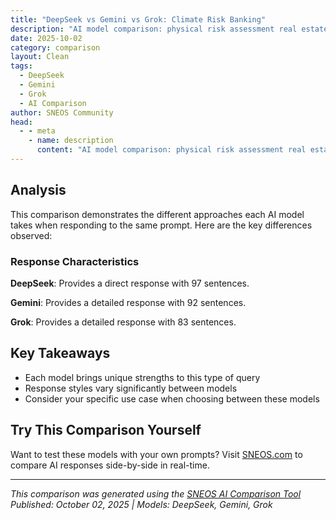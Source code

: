 ```yaml
---
title: "DeepSeek vs Gemini vs Grok: Climate Risk Banking"
description: "AI model comparison: physical risk assessment real estate..."
date: 2025-10-02
category: comparison
layout: Clean
tags:
  - DeepSeek
  - Gemini
  - Grok
  - AI Comparison
author: SNEOS Community
head:
  - - meta
    - name: description
      content: "AI model comparison: physical risk assessment real estate..."
---
```


<ChatComparison
  title="DeepSeek vs Gemini vs Grok: Climate Risk Banking"
  prompt="physical risk assessment real estate"
  :responses='{
    "DeepSeek": "Of course. A **Physical Risk Assessment in Real Estate** is a critical process for evaluating the vulnerability of a property and its occupants to physical threats. These threats can range from natural disasters to structural failures and criminal activity.\n\nThe goal is to identify, analyze, and mitigate these risks to protect:\n*   **Human Life \u0026 Safety:** The paramount concern.\n*   **Property \u0026 Assets:** Minimizing damage and financial loss.\n*   **Business Continuity:** Ensuring operations can resume quickly after an incident.\n*   **Legal \u0026 Regulatory Compliance:** Meeting insurance, lender, and government requirements.\n*   **Asset Value \u0026 Reputation:** Protecting the long-term investment.\n\nHere is a comprehensive breakdown of conducting a physical risk assessment for real estate.\n\n---\n\n### The 5-Step Physical Risk Assessment Process\n\nThis structured approach can be applied to any property type (commercial, residential, industrial).\n\n#### Step 1: Identify the Hazards\nWalk the property (both interior and exterior) and research local conditions to catalog all potential risks.\n\n**A. Natural Hazards (Location-Dependent):**\n*   **Geological:** Earthquakes, landslides, sinkholes, soil liquefaction.\n*   **Meteorological/Hydrological:** Floods (riverine, coastal, flash), hurricanes/typhoons, tornadoes, severe winds, hail, snow/ice loads, wildfires, drought (subsidence).\n*   **Climate Change Amplified:** Sea-level rise, increased frequency/intensity of storms, extreme heat, and prolonged drought.\n\n**B. Structural \u0026 Building System Hazards:**\n*   **Foundation \u0026 Structure:** Cracks, settling, deterioration of concrete/steel, inadequate seismic retrofitting.\n*   **Roofing:** Poor condition, weak points, inadequate drainage, poor wind resistance.\n*   **Facade/Cladding:** Loose materials, unsafe balconies, non-compliant materials (e.g., combustible cladding).\n*   **Critical Systems:**\n    *   **Electrical:** Old wiring, faulty panels, overloaded circuits (fire risk).\n    *   **Plumbing:** Leaking or corroded pipes (water damage, mold).\n    *   **HVAC:** Gas leaks, poor ventilation, malfunctioning systems.\n    *   **Elevators \u0026 Escalators:** Lack of maintenance, outdated safety features.\n\n**C. Human-Induced \u0026 Operational Hazards:**\n*   **Security:** Poor access control, inadequate lighting, blind spots, weak locks, lack of surveillance.\n*   **Fire Safety:** Absence of working smoke/CO detectors, blocked fire exits, lack of sprinklers/fire extinguishers, improper storage of flammables.\n*   **Slip, Trip, and Fall Hazards:** Uneven flooring, poor lighting on stairs, wet surfaces, loose carpets.\n*   **Hazardous Materials:** Presence of asbestos, lead paint, radon, or chemical storage.\n*   **Proximity Risks:** Adjacent to high-risk sites (chemical plants, railways, airports).\n\n#### Step 2: Determine Who Might Be Harmed and How\nFor each hazard identified, consider the impact on:\n*   **Tenants \u0026 Residents:** Are they vulnerable (e.g., elderly, children)?\n*   **Employees \u0026 Staff:** Maintenance, security, office workers.\n*   **Visitors \u0026 the Public:** Customers, delivery personnel, guests.\n*   **Contractors:** People working on-site for repairs or construction.\n*   **Emergency Responders:** Could the hazard put firefighters or police at greater risk?\n\n#### Step 3: Evaluate the Risks and Decide on Precautions\nThis is the core of the assessment\u2014prioritizing risks based on their **Likelihood** and **Severity**.\n\nA common tool is a **Risk Matrix**:\n\n| Severity \u2192 \u003Cbr\u003E Likelihood \u2193 | **Minor** (First Aid) | **Moderate** (Injury) | **Major** (Serious Injury) | **Severe** (Fatality) |\n| :--- | :--- | :--- | :--- | :--- |\n| **Very Likely** | Medium | High | Extreme | Extreme |\n| **Likely** | Medium | High | High | Extreme |\n| **Unlikely** | Low | Medium | High | High |\n| **Very Unlikely** | Low | Low | Medium | High |\n\n**Example:**\n*   **Hazard:** Faulty wiring in a multifamily building.\n    *   **Likelihood:** *Likely* (over time, with electrical load).\n    *   **Severity:** *Severe* (potential for fatal fire).\n    *   **Risk Rating:** **Extreme** - Requires immediate action.\n\n*   **Hazard:** Sinkhole in a remote corner of a large plot.\n    *   **Likelihood:** *Very Unlikely* to affect people.\n    *   **Severity:** *Major* (if someone were to fall in).\n    *   **Risk Rating:** **Medium** - Requires a plan and monitoring.\n\n#### Step 4: Record Findings and Implement an Action Plan\nCreate a formal report that documents:\n*   Hazards identified.\n*   Persons at risk.\n*   Risk ratings from the matrix.\n*   **Recommended control measures.**\n*   **Timeline and responsibility** for implementation.\n\n**Control measures follow a hierarchy of effectiveness:**\n1.  **Eliminate:** Remove the hazard completely (e.g., remove asbestos).\n2.  **Substitute:** Replace with a safer alternative (e.g., install non-slip flooring).\n3.  **Engineering Controls:** Isolate people from the hazard (e.g., install guardrails, automatic shut-off valves).\n4.  **Administrative Controls:** Change the way people work (e.g., implement security protocols, maintenance schedules, evacuation plans).\n5.  **Personal Protective Equipment (PPE):** The last line of defense (e.g., hard hats on construction sites).\n\n#### Step 5: Review and Update the Assessment Regularly\nA risk assessment is not a one-time event. It must be reviewed:\n*   Annually.\n*   After a major incident.\n*   When the property undergoes significant renovation or change in use.\n*   When new tenants with different risk profiles move in.\n*   When new local hazard data becomes available (e.g., updated flood maps).\n\n---\n\n### Special Considerations for Different Stakeholders\n\n*   **For Investors \u0026 Lenders:**\n    *   Focus on **long-term climate risk** (flood, fire, sea-level rise) which can affect property value, insurability, and rental income.\n    *   Use tools like **Four Twenty Seven / Moody\u0027s ESG**, **RMS**, or **CoreLogic** for climate risk analytics.\n    *   Physical risk is a key component of **ESG (Environmental, Social, Governance)** investing.\n\n*   **For Property Managers \u0026 Owners:**\n    *   Focus on **day-to-day operational risks** (slip-and-fall, security, fire).\n    *   Ensure compliance with local building codes (e.g., IBC, NFPA) and regulations like OSHA.\n    *   Maintain detailed records of inspections and maintenance to limit liability.\n\n*   **For Corporate Occupants (Tenants):**\n    *   Conduct assessments to ensure the building supports **business continuity**.\n    *   Verify the landlord\u0027s risk management plans align with your own operational needs.\n\n### Key Tools and Resources\n\n*   **FEMA Flood Maps:** For understanding base flood elevations.\n*   **USGS Earthquake Fault Maps:** For seismic risk.\n*   **Local Building \u0026 Fire Codes:** For compliance requirements.\n*   **Professional Consultants:** Structural engineers, environmental assessors, certified security professionals.\n*   **Climate Risk Data Platforms:** As mentioned above for investors.\n\n### Conclusion\n\nA thorough physical risk assessment is no longer optional in real estate; it is a fundamental aspect of prudent asset management. It transforms unknown dangers into manageable, quantifiable factors, enabling owners and managers to make informed decisions that safeguard people, preserve property value, and ensure resilience in the face of both everyday and catastrophic threats.",
    "Gemini": "A physical risk assessment for real estate is a systematic process to identify and evaluate potential hazards that could cause harm to people, property, or the environment at a real estate property. It\u0027s crucial for:\n\n*   **Protecting tenants, employees, and visitors:** Ensuring a safe environment.\n*   **Reducing liability:** Minimizing the risk of accidents and lawsuits.\n*   **Protecting property value:** Preventing damage and maintaining the property\u0027s condition.\n*   **Complying with regulations:** Meeting legal and insurance requirements.\n\nHere\u0027s a breakdown of the typical steps involved:\n\n**1. Planning and Preparation:**\n\n*   **Define the scope:** Determine the areas, systems, and activities to be included in the assessment.  Will it cover the entire building and grounds, or just specific areas?\n*   **Assemble a team:** Include relevant personnel such as property managers, maintenance staff, security personnel, and potentially external consultants (engineers, safety specialists).\n*   **Gather information:** Collect existing documentation such as:\n    *   Property blueprints and site plans\n    *   Maintenance records (e.g., fire safety inspections, elevator maintenance)\n    *   Incident reports (past accidents, injuries, near misses)\n    *   Environmental reports (e.g., asbestos surveys, lead paint assessments)\n    *   Security protocols\n    *   Emergency plans\n    *   Insurance policies\n    *   Local building codes and regulations\n\n**2. Hazard Identification:**\n\nThis is the core of the assessment. Systematically identify potential hazards.  Common areas to consider include:\n\n*   **Structural Integrity:**\n    *   Foundation cracks, settling\n    *   Roof leaks, damage\n    *   Exterior walls: cracks, deterioration, water damage\n    *   Stairwells: condition of steps, handrails\n    *   Load-bearing elements: columns, beams\n    *   Weather-related damage:  wind, snow, ice, flooding\n*   **Fire Safety:**\n    *   Fire hazards: flammable materials, obstructed exits\n    *   Fire detection: smoke detectors, sprinkler systems (functionality, maintenance)\n    *   Fire suppression: fire extinguishers, fire hydrants (accessibility, maintenance)\n    *   Emergency exits: clear signage, unobstructed pathways\n    *   Fire-resistant construction: firewalls, fire doors (integrity)\n*   **Electrical Systems:**\n    *   Exposed wiring, damaged outlets\n    *   Overloaded circuits\n    *   Faulty equipment\n    *   Grounding issues\n    *   Emergency power systems (generators)\n*   **Mechanical Systems (HVAC, Plumbing):**\n    *   Leaks, corrosion\n    *   Equipment malfunctions\n    *   Poor ventilation\n    *   Water damage (mold growth)\n    *   Legionella risk (water systems)\n*   **Security:**\n    *   Access control: locks, security cameras, keycard systems\n    *   Lighting: adequate illumination in parking areas, walkways\n    *   Perimeter security: fencing, gates\n    *   Alarm systems: functionality, monitoring\n    *   Vulnerability to crime: break-ins, vandalism\n*   **Environmental Hazards:**\n    *   Asbestos: presence, condition, management plan\n    *   Lead paint: presence, condition, mitigation measures\n    *   Mold: presence, source, remediation plan\n    *   Radon: testing, mitigation\n    *   Soil contamination: past industrial use, potential contaminants\n    *   Water contamination: lead pipes, water quality testing\n*   **Slip, Trip, and Fall Hazards:**\n    *   Uneven surfaces: sidewalks, parking lots\n    *   Spills, wet floors\n    *   Inadequate lighting\n    *   Cluttered walkways\n    *   Ice and snow accumulation\n*   **Accessibility:**\n    *   Compliance with ADA (Americans with Disabilities Act)\n    *   Ramps, elevators, accessible restrooms\n    *   Accessible parking\n*   **Other Hazards:**\n    *   Elevator safety\n    *   Swimming pool safety\n    *   Playground equipment safety\n    *   Landscaping hazards: tree limbs, overgrown vegetation\n    *   Hazards related to specific building use (e.g., chemical storage in a lab)\n\n**Methods for Hazard Identification:**\n\n*   **Visual Inspections:**  Walk through the property, observing conditions and taking notes.\n*   **Interviews:** Talk to tenants, employees, and maintenance staff about their experiences and concerns.\n*   **Review of Records:** Analyze past incident reports, maintenance logs, and safety inspections.\n*   **Checklists:**  Use pre-prepared checklists to ensure all areas are covered.\n*   **Specialized Testing:** Conduct tests for asbestos, lead paint, radon, mold, or water quality.\n\n**3. Risk Analysis:**\n\nFor each identified hazard, analyze the:\n\n*   **Severity of potential harm:** What is the worst possible outcome? (e.g., minor injury, serious injury, death, property damage, environmental damage)\n*   **Probability of occurrence:** How likely is the hazard to result in harm? (e.g., rare, unlikely, possible, likely, very likely)\n*   **Exposure:** How often are people or property exposed to the hazard? (e.g., constant, frequent, occasional, rare)\n\nUse a risk matrix (likelihood vs. severity) to categorize the risk level (e.g., low, medium, high, critical).  Here\u0027s a simple example:\n\n| Likelihood  | Severity: Minor | Severity: Moderate | Severity: Major | Severity: Catastrophic |\n|-------------|-------------------|--------------------|-----------------|----------------------|\n| Very Likely | Medium            | High               | High            | Critical             |\n| Likely      | Low               | Medium             | High            | High                 |\n| Possible    | Low               | Low                | Medium          | High                 |\n| Unlikely    | Negligible        | Low                | Low             | Medium               |\n| Rare        | Negligible        | Negligible         | Low             | Low                  |\n\n**4. Risk Control and Mitigation:**\n\nDevelop and implement measures to eliminate or reduce the identified risks.  Prioritize actions based on the risk level.  Common risk control strategies include:\n\n*   **Elimination:**  Remove the hazard completely (e.g., remove asbestos).\n*   **Substitution:** Replace a hazardous substance with a safer alternative (e.g., use non-toxic cleaning products).\n*   **Engineering Controls:**  Implement physical changes to the environment to reduce risk (e.g., install guardrails, improve ventilation).\n*   **Administrative Controls:**  Establish procedures and policies to reduce risk (e.g., safety training, lockout/tagout procedures).\n*   **Personal Protective Equipment (PPE):** Provide employees with appropriate PPE (e.g., safety glasses, gloves, respirators).\n\nExamples of mitigation measures:\n\n*   **High Risk (e.g., Significant structural damage):** Immediate repairs, temporary shoring, evacuation if necessary.\n*   **Medium Risk (e.g., Fire code violation):** Correct the violation immediately, conduct fire drills.\n*   **Low Risk (e.g., Loose handrail):** Repair the handrail promptly.\n\n**Specific examples of Mitigation Measures:**\n\n*   **Fire Hazards:**  Install or upgrade fire alarms and sprinkler systems. Clear exits and ensure proper signage.  Regularly inspect and maintain fire extinguishers.\n*   **Slip and Fall Hazards:**  Repair uneven surfaces, improve lighting, implement a spill cleanup policy, and use non-slip flooring.\n*   **Security Risks:** Install security cameras, improve lighting, implement access control systems, and train employees on security procedures.\n*   **Environmental Hazards:**  Develop and implement asbestos or lead paint management plans.  Mitigate radon levels. Remediate mold growth.\n*   **Accessibility Issues:**  Install ramps, elevators, accessible restrooms, and designated parking spaces.\n\n**5. Documentation:**\n\n*   Maintain a written record of the entire risk assessment process, including:\n    *   Scope of the assessment\n    *   Team members\n    *   Information sources\n    *   Identified hazards\n    *   Risk analysis (severity, probability, risk level)\n    *   Risk control measures\n    *   Implementation plan and timeline\n    *   Responsibilities\n    *   Photographs and supporting documentation\n\n**6. Implementation and Monitoring:**\n\n*   Implement the risk control measures according to the plan.\n*   Assign responsibility for specific actions.\n*   Establish a timeline for completion.\n*   Monitor the effectiveness of the control measures.\n*   Conduct regular follow-up inspections to ensure that the controls are in place and functioning properly.\n\n**7. Review and Update:**\n\n*   Review and update the risk assessment regularly, especially after any significant changes to the property, processes, or regulations.\n*   Review the assessment after any incidents or near misses to identify any lessons learned and improve the risk control measures.\n*   Annual review is a good starting point, but more frequent reviews may be needed in high-risk environments.\n\n**Important Considerations:**\n\n*   **Regulations:**  Be aware of all applicable federal, state, and local regulations related to safety, health, and the environment.\n*   **Insurance:**  Consult with your insurance provider to understand your coverage and any specific risk management requirements.\n*   **Professional Advice:**  Consider engaging qualified professionals such as engineers, safety consultants, and environmental specialists to assist with the assessment.\n*   **Training:**  Provide adequate training to employees on safety procedures, hazard recognition, and risk control measures.\n*   **Communication:**  Communicate the findings of the risk assessment to all relevant stakeholders, including tenants, employees, and visitors.\n*   **Prioritization:** Focus on addressing the most critical risks first.\n\nBy following these steps, you can conduct a thorough physical risk assessment of your real estate property and implement effective measures to protect people, property, and the environment. Remember that this is an ongoing process that requires continuous monitoring and improvement.\n",
    "Grok": "Physical risk assessment in real estate involves evaluating potential hazards and vulnerabilities associated with a property that could impact its value, safety, usability, or longevity. These risks typically stem from natural disasters, environmental factors, structural issues, and other physical conditions. Conducting a thorough physical risk assessment is critical for property owners, investors, insurers, and developers to make informed decisions and mitigate potential losses.\n\nHere\u2019s a detailed overview of physical risk assessment in real estate:\n\n---\n\n### **1. Purpose of Physical Risk Assessment**\n- **Risk Identification:** To identify potential physical threats to a property, such as flooding, earthquakes, or structural weaknesses.\n- **Value Protection:** To safeguard the property\u0027s value by addressing risks before they cause damage or depreciation.\n- **Insurance and Financing:** To meet the requirements of insurers and lenders who often demand risk assessments before providing coverage or loans.\n- **Compliance:** To ensure compliance with local building codes, environmental regulations, and safety standards.\n- **Due Diligence:** For buyers and investors to understand risks before purchasing or developing a property.\n\n---\n\n### **2. Key Components of Physical Risk Assessment**\nPhysical risks in real estate can be broadly categorized into environmental, structural, and location-specific hazards. Below are the main components typically evaluated:\n\n#### **a. Environmental and Natural Disaster Risks**\n- **Flooding:** Assessing whether the property is in a flood zone, near water bodies, or prone to stormwater runoff. Tools like FEMA flood maps or local flood risk data are often used.\n- **Earthquakes:** Evaluating the seismic zone and the property\u2019s structural resilience to earthquakes. This includes checking compliance with seismic building codes.\n- **Hurricanes and Storms:** Analyzing exposure to high winds, storm surges, and other weather-related risks, especially in coastal areas.\n- **Wildfires:** Assessing proximity to wildfire-prone areas and the availability of defensible space or fire-resistant materials.\n- **Climate Change Impacts:** Considering long-term risks such as rising sea levels, increasing temperatures, or extreme weather patterns that could affect the property.\n\n#### **b. Structural and Building Condition Risks**\n- **Building Integrity:** Inspecting the property for structural issues like foundation cracks, roof damage, or outdated construction materials (e.g., asbestos or lead paint).\n- **Age and Maintenance:** Evaluating the age of the building and the history of maintenance or repairs. Older buildings may have higher risks of deterioration.\n- **Building Code Compliance:** Checking if the property meets current safety and construction standards, which can impact its vulnerability to physical damage.\n- **Pest Infestations:** Identifying risks from termites, rodents, or other pests that could damage the structure.\n\n#### **c. Location-Specific Risks**\n- **Geographic Vulnerabilities:** Assessing risks based on the property\u2019s location, such as landslide-prone hillsides, sinkhole areas, or proximity to fault lines.\n- **Proximity to Hazards:** Evaluating nearby risks like industrial facilities (potential chemical spills), airports (noise pollution), or highways (traffic hazards).\n- **Soil and Ground Conditions:** Testing for soil stability, contamination, or erosion risks that could affect the foundation or surrounding land.\n\n#### **d. Infrastructure and Utility Risks**\n- **Access to Utilities:** Ensuring reliable access to water, electricity, and sewage systems, and assessing risks of disruptions due to aging infrastructure.\n- **Drainage Systems:** Checking for adequate stormwater drainage to prevent flooding or water damage.\n- **Road Access:** Evaluating risks related to poor road conditions or limited access during emergencies.\n\n---\n\n### **3. Steps in Conducting a Physical Risk Assessment**\n1. **Desk Research and Data Collection:**\n   - Gather data on the property\u2019s location, historical weather events, zoning regulations, and environmental reports.\n   - Use tools like geographic information systems (GIS), flood maps, and seismic risk maps to assess environmental hazards.\n\n2. **Site Inspection:**\n   - Conduct a physical walkthrough of the property to identify visible issues like cracks, wear and tear, or poor maintenance.\n   - Engage professionals such as structural engineers, environmental consultants, or surveyors for detailed inspections.\n\n3. **Risk Analysis:**\n   - Evaluate the likelihood and potential impact of identified risks (e.g., a 1% annual chance of flooding with a $100,000 damage estimate).\n   - Use risk scoring or modeling tools to prioritize risks based on severity and probability.\n\n4. **Mitigation Recommendations:**\n   - Propose measures to reduce or eliminate risks, such as reinforcing structures, installing flood barriers, or updating electrical systems.\n   - Suggest insurance coverage for unavoidable risks like earthquakes or hurricanes.\n\n5. **Reporting:**\n   - Prepare a comprehensive report summarizing findings, risk levels, and recommended actions for stakeholders (e.g., buyers, lenders, or insurers).\n\n---\n\n### **4. Tools and Resources for Physical Risk Assessment**\n- **Flood Maps and Climate Models:** FEMA Flood Insurance Rate Maps (FIRMs), NOAA data, or localized climate risk tools.\n- **Seismic Risk Tools:** USGS Earthquake Hazard Maps or local seismic zoning data.\n- **Property Condition Assessments (PCA):** Standardized evaluations conducted by professionals to assess building condition (often required for commercial real estate transactions).\n- **Environmental Site Assessments (ESA):** Phase I and Phase II ESAs to identify contamination or environmental liabilities.\n- **Insurance Risk Models:** Tools like catastrophe (CAT) models used by insurers to predict potential losses from natural disasters.\n\n---\n\n### **5. Importance for Stakeholders**\n- **Investors/Buyers:** Helps in making informed decisions by understanding potential repair costs or value depreciation due to physical risks.\n- **Property Owners:** Enables proactive maintenance and risk mitigation to avoid costly damages.\n- **Insurers:** Assists in determining premiums and coverage limits based on identified risks.\n- **Lenders:** Reduces the risk of financing properties prone to significant physical damage.\n- **Developers:** Guides site selection and building design to minimize exposure to hazards.\n\n---\n\n### **6. Challenges in Physical Risk Assessment**\n- **Data Limitations:** Incomplete or outdated data on environmental risks or property conditions can lead to inaccurate assessments.\n- **Climate Uncertainty:** Long-term climate change impacts are hard to predict, making it challenging to assess future risks.\n- **Cost and Time:** Comprehensive assessments, especially for large or complex properties, can be expensive and time-consuming.\n- **Regulatory Variability:** Building codes and environmental regulations differ by region, requiring localized expertise.\n\n---\n\n### **7. Mitigation Strategies**\n- **Structural Upgrades:** Reinforce buildings with earthquake straps, flood-resistant materials, or upgraded roofing.\n- **Landscaping Adjustments:** Implement erosion control measures or create defensible spaces in wildfire-prone areas.\n- **Insurance Coverage:** Purchase specialized policies for flood, earthquake, or other natural disaster risks.\n- **Emergency Plans:** Develop evacuation or disaster response plans for occupants.\n- **Regular Maintenance:** Schedule routine inspections and repairs to address wear and tear before it escalates.\n\n---\n\n### **Conclusion**\nPhysical risk assessment is a vital process in real estate to identify and mitigate hazards that could affect a property\u2019s safety, functionality, and market value. By systematically evaluating environmental, structural, and location-specific risks, stakeholders can protect their investments and ensure long-term resilience. Engaging qualified professionals and leveraging modern tools and data can enhance the accuracy and effectiveness of these assessments, especially in an era of increasing climate-related challenges.\n\nIf you\u2019re looking for a specific type of physical risk assessment (e.g., for a particular property type or hazard), or need guidance on a specific case, feel free to provide more details!"
  }'
  published-date="09:37"
/>

## Analysis

This comparison demonstrates the different approaches each AI model takes when responding to the same prompt. Here are the key differences observed:

### Response Characteristics

**DeepSeek**: Provides a direct response with 97 sentences. 

**Gemini**: Provides a detailed response with 92 sentences. 

**Grok**: Provides a detailed response with 83 sentences. 

## Key Takeaways

- Each model brings unique strengths to this type of query
- Response styles vary significantly between models
- Consider your specific use case when choosing between these models

## Try This Comparison Yourself

Want to test these models with your own prompts? Visit [SNEOS.com](https://sneos.com) to compare AI responses side-by-side in real-time.

---

*This comparison was generated using the [SNEOS AI Comparison Tool](https://sneos.com)*
*Published: October 02, 2025 | Models: DeepSeek, Gemini, Grok*
